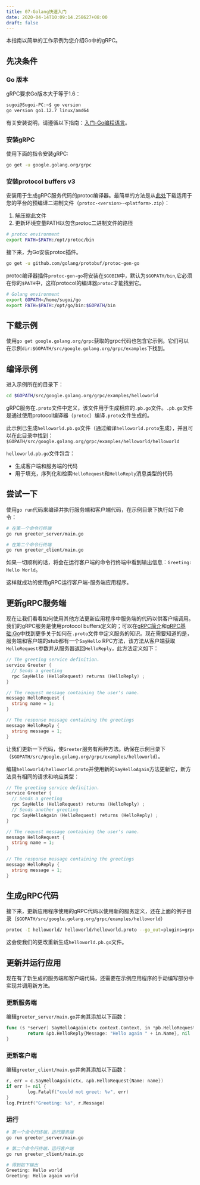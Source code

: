 ```yaml
---
title: 07-Golang快速入门
date: 2020-04-14T10:09:14.258627+08:00
draft: false
---
```


本指南以简单的工作示例为您介绍Go中的gRPC。

## 先决条件

### Go 版本

gRPC要求Go版本大于等于1.6：

```bash
sugoi@Sugoi-PC:~$ go version
go version go1.12.7 linux/amd64
```

有关安装说明，请遵循以下指南：[入门-Go编程语言](https://golang.org/doc/install)。

### 安装gRPC

使用下面的指令安装gRPC:

```bash
go get -u google.golang.org/grpc
```

### 安装protocol buffers v3

安装用于生成gRPC服务代码的protoc编译器。最简单的方法是从[此处](https://github.com/google/protobuf/releases)下载适用于您的平台的预编译二进制文件（`protoc-<version>-<platform>.zip`）：

1. 解压缩此文件
2. 更新环境变量PATH以包含protoc二进制文件的路径

```bash
# protoc environment
export PATH=$PATH:/opt/protoc/bin
```

接下来，为Go安装protoc插件。

```bash
go get -u github.com/golang/protobuf/protoc-gen-go
```

protoc编译器插件`protoc-gen-go`将安装在`$GOBIN`中，默认为`$GOPATH/bin`,它必须在你的`$PATH`中，这样protocol的编译器`protoc`才能找到它。

```bash
# Golang environment
export GOPATH=/home/sugoi/go
export PATH=$PATH:/opt/go/bin:$GOPATH/bin
```

## 下载示例

使用`go get google.golang.org/grpc`获取的grpc代码也包含它示例。它们可以在示例`dir:$GOPATH/src/google.golang.org/grpc/examples`下找到。

## 编译示例

进入示例所在的目录下：

```bash
cd $GOPATH/src/google.golang.org/grpc/examples/helloworld
```

gRPC服务在`.proto`文件中定义，该文件用于生成相应的`.pb.go`文件。`.pb.go`文件是通过使用protocol编译器（`protoc`）编译`.proto`文件生成的。

此示例已生成`helloworld.pb.go`文件（通过编译`helloworld.proto`生成），并且可以在此目录中找到：`$GOPATH/src/google.golang.org/grpc/examples/helloworld/helloworld`

`helloworld.pb.go`文件包含：

- 生成客户端和服务端的代码
- 用于填充，序列化和检索`HelloRequest`和`HelloReply`消息类型的代码

## 尝试一下

使用`go run`代码来编译并执行服务端和客户端代码，在示例目录下执行如下命令：

```bash
# 在第一个命令行终端
go run greeter_server/main.go

# 在第二个命令行终端
go run greeter_client/main.go
```

如果一切顺利的话，将会在运行客户端的命令行终端中看到输出信息：`Greeting: Hello World`。

这样就成功的使用gRPC运行客户端-服务端应用程序。

## 更新gRPC服务端

现在让我们看看如何使用其他方法更新应用程序中服务端的代码以供客户端调用。我们的gRPC服务是使用protocol buffers定义的；可以在[gRPC简介](../gRPC/01-gRPC简介.md)和[gRPC基础:Go](https://grpc.io/docs/tutorials/basic/go/)中找到更多关于如何在`.proto`文件中定义服务的知识。现在需要知道的是，服务端和客户端的stub都有一个`SayHello` RPC方法，该方法从客户端获取`HelloRequest`参数并从服务器返回`HelloReply`，此方法定义如下：

```go
// The greeting service definition.
service Greeter {
  // Sends a greeting
  rpc SayHello (HelloRequest) returns (HelloReply) ;
}

// The request message containing the user's name.
message HelloRequest {
  string name = 1;
}

// The response message containing the greetings
message HelloReply {
  string message = 1;
}
```

让我们更新一下代码，使`Greeter`服务有两种方法。确保在示例目录下（`$GOPATH/src/google.golang.org/grpc/examples/helloworld`）。

编辑`helloworld/helloworld.proto`并使用新的`SayHelloAgain`方法更新它，新方法具有相同的请求和响应类型：

```go
// The greeting service definition.
service Greeter {
  // Sends a greeting
  rpc SayHello (HelloRequest) returns (HelloReply) ;
  // Sends another greeting
  rpc SayHelloAgain (HelloRequest) returns (HelloReply) ;
}

// The request message containing the user's name.
message HelloRequest {
  string name = 1;
}

// The response message containing the greetings
message HelloReply {
  string message = 1;
}
```

## 生成gRPC代码

接下来，更新应用程序使用的gRPC代码以使用新的服务定义，还在上面的例子目录（`$GOPATH/src/google.golang.org/grpc/examples/helloworld`）

```bash
protoc -I helloworld/ helloworld/helloworld.proto --go_out=plugins=grpc:helloworld
```

这会使我们的更改重新生成`helloworld.pb.go`文件。

## 更新并运行应用

现在有了新生成的服务端和客户端代码，还需要在示例应用程序的手动编写部分中实现并调用新方法。

### 更新服务端

编辑`greeter_server/main.go`并向其添加以下函数：

```go
func (s *server) SayHelloAgain(ctx context.Context, in *pb.HelloRequest) (*pb.HelloReply, error) {
        return &pb.HelloReply{Message: "Hello again " + in.Name}, nil
}
```

### 更新客户端

编辑`greeter_client/main.go`并向其添加以下函数：

```go
r, err = c.SayHelloAgain(ctx, &pb.HelloRequest{Name: name})
if err != nil {
        log.Fatalf("could not greet: %v", err)
}
log.Printf("Greeting: %s", r.Message)
```

### 运行

```bash
# 第一个命令行终端，运行服务端
go run greeter_server/main.go

# 第二个命令行终端，运行客户端
go run greeter_client/main.go

# 得到如下输出
Greeting: Hello world
Greeting: Hello again world
```
